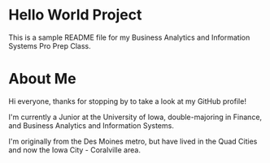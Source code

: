 # Hello World Project
This is a sample README file for my Business Analytics and Information Systems Pro Prep Class.

# About Me
Hi everyone, thanks for stopping by to take a look at my GitHub profile!

I'm currently a Junior at the University of Iowa, double-majoring in Finance, and Business Analytics and Information Systems.

I'm originally from the Des Moines metro, but have lived in the Quad Cities and now the Iowa City - Coralville area.

